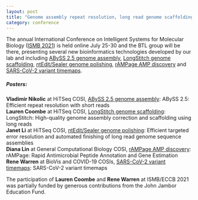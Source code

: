 ```yaml
---  
layout: post  
title: "Genome assembly repeat resolution, long read genome scaffolding & polishing, AMP discovery and SARS-CoV-2 variant maps at ISMB 2021"  
category: conference  
---  
```


The annual International Conference on Intelligent Systems for Molecular Biology ([ISMB 2021](https://www.iscb.org/ismbeccb2021)) is held online July 25-30 and the BTL group will be there, presenting several new bioinformatics technologies developed by our lab and including [ABySS 2.5 genome assembly](http://www.birollab.ca/assets/posts/NikolicVladimir_HitSeq_ISMB2021.pdf), [LongStitch genome scaffolding](http://www.birollab.ca/assets/posts/CoombeLauren_HitSeq_ISMB2021.pdf), [ntEdit/Sealer genome polishing](http://www.birollab.ca/assets/posts/LiJanet_HiTSeq_ISMB2021.pdf), [rAMPage AMP discovery](http://www.birollab.ca/assets/posts/LinDiana_GCB_ISMB2021.pdf) and [SARS-CoV-2 variant timemaps](http://www.birollab.ca/assets/posts/WarrenRene_BioVis-COVID19_ISMB2021.pdf).

##### Posters:
<strong>Vladimir Nikolic</strong> at HiTSeq COSI, [ABySS 2.5 genome assembly](http://www.birollab.ca/assets/posts/NikolicVladimir_HitSeq_ISMB2021.pdf): ABySS 2.5: Efficient repeat resolution with short reads
<br>
<strong>Lauren Coombe</strong> at HiTSeq COSI, [LongStitch genome scaffolding](http://www.birollab.ca/assets/posts/CoombeLauren_HitSeq_ISMB2021.pdf): LongStitch: High-quality genome assembly correction and scaffolding using long reads
<br>
<strong>Janet Li</strong> at HiTSeq COSI, [ntEdit/Sealer genome polishing](http://www.birollab.ca/assets/posts/LiJanet_HiTSeq_ISMB2021.pdf): Efficient targeted error resolution and automated finishing of long read genome sequence assemblies
<br>
<strong>Diana Lin</strong> at General Computational Biology COSI, [rAMPage AMP discovery](http://www.birollab.ca/assets/posts/LinDiana_GCB_ISMB2021.pdf): rAMPage: Rapid Antimicrobial Peptide Annotation and Gene Estimation
<br>
<strong>Rene Warren</strong> at BioVis and COVID-19 COSIs, [SARS-CoV-2 variant timemaps](http://www.birollab.ca/assets/posts/WarrenRene_BioVis-COVID19_ISMB2021.pdf): SARS-CoV-2 variant timemaps


The participation of <strong>Lauren Coombe</strong> and <strong>Rene Warren</strong> at ISMB/ECCB 2021 was partially funded by generous contributions from the John Jambor Education Fund.
